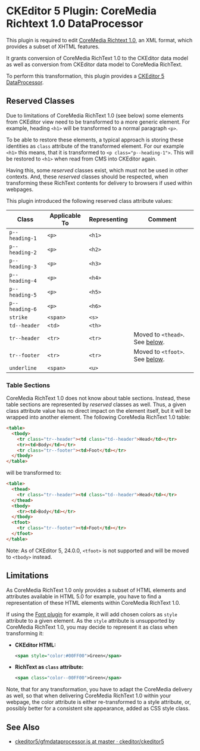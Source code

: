 # CKEditor 5 Plugin: CoreMedia Richtext 1.0 DataProcessor

This plugin is required to edit
[CoreMedia Richtext 1.0](coremedia-richtext-1.0.dtd),
an XML format, which provides a subset of XHTML features.

It grants conversion of CoreMedia RichText 1.0 to the CKEditor data model
as well as conversion from CKEditor data model to CoreMedia RichText.

To perform this transformation, this plugin provides a
[CKEditor 5 DataProcessor](https://ckeditor.com/docs/ckeditor5/latest/api/module_engine_dataprocessor_dataprocessor-DataProcessor.html).

## Reserved Classes

Due to limitations of CoreMedia RichText 1.0 (see below) some elements from
CKEditor view need to be transformed to a more generic element. For example,
heading `<h1>` will be transformed to a normal paragraph `<p>`.

To be able to restore these elements, a typical approach is storing these
identities as `class` attribute of the transformed element. For our example
`<h1>` this means, that it is transformed to `<p class="p--heading-1">`. This
will be restored to `<h1>` when read from CMS into CKEditor again.

Having this, some _reserved_ classes exist, which must not be used in other
contexts. And, these _reserved_ classes should be respected, when transforming
these RichText contents for delivery to browsers if used within webpages.

This plugin introduced the following reserved class attribute values:

| Class          | Applicable To | Representing | Comment                                           |
| -------------- | ------------- | ------------ | ------------------------------------------------- |
| `p--heading-1` | `<p>`         | `<h1>`       |                                                   |
| `p--heading-2` | `<p>`         | `<h2>`       |                                                   |
| `p--heading-3` | `<p>`         | `<h3>`       |                                                   |
| `p--heading-4` | `<p>`         | `<h4>`       |                                                   |
| `p--heading-5` | `<p>`         | `<h5>`       |                                                   |
| `p--heading-6` | `<p>`         | `<h6>`       |                                                   |
| `strike`       | `<span>`      | `<s>`        |                                                   |
| `td--header`   | `<td>`        | `<th>`       |                                                   |
| `tr--header`   | `<tr>`        | `<tr>`       | Moved to `<thead>`. See [below](#table_sections). |
| `tr--footer`   | `<tr>`        | `<tr>`       | Moved to `<tfoot>`. See [below](#table_sections). |
| `underline`    | `<span>`      | `<u>`        |                                                   |

### Table Sections
<a id="table_sections"></a>

CoreMedia RichText 1.0 does not know about table sections. Instead, these
table sections are represented by _reserved_ classes as well. Thus, a given
class attribute value has no direct impact on the element itself, but it
will be wrapped into another element. The following CoreMedia RichText 1.0
table:

```html
<table>
  <tbody>
    <tr class="tr--header"><td class="td--header">Head</td></tr>
    <tr><td>Body</td></tr>
    <tr class="tr--footer"><td>Foot</td></tr>
  </tbody>
</table>
```

will be transformed to:

```html
<table>
  <thead>
    <tr class="tr--header"><td class="td--header">Head</td></tr>
  </thead>
  <tbody>
    <tr><td>Body</td></tr>
  </tbody>
  <tfoot>
    <tr class="tr--footer"><td>Foot</td></tr>
  </tfoot>
</table>
```

Note: As of CKEditor 5, 24.0.0, `<tfoot>` is not supported and will be moved
to `<tbody>` instead.

## Limitations

As CoreMedia RichText 1.0 only provides a subset of HTML elements and attributes
available in HTML 5.0 for example, you have to find a representation of these
HTML elements within CoreMedia RichText 1.0.

If using the
[Font plugin](https://ckeditor.com/docs/ckeditor5/latest/features/font.html)
for example, it will add chosen colors as `style` attribute to a given element.
As the `style` attribute is unsupported by CoreMedia RichText 1.0, you may
decide to represent it as class when transforming it:

* **CKEditor HTML:**

    ```xml
    <span style="color:#00FF00">Green</span>
    ```
  
* **RichText as `class` attribute:**

    ```xml
    <span class="color--00FF00">Green</span>
    ```

Note, that for any transformation, you have to adapt the CoreMedia delivery as
well, so that when delivering CoreMedia RichText 1.0 within your webpage, the
color attribute is either re-transformed to a style attribute, or, possibly
better for a consistent site appearance, added as CSS style class.

## See Also

* [ckeditor5/gfmdataprocessor.js at master · ckeditor/ckeditor5](https://github.com/ckeditor/ckeditor5/blob/master/packages/ckeditor5-markdown-gfm/src/gfmdataprocessor.js)
